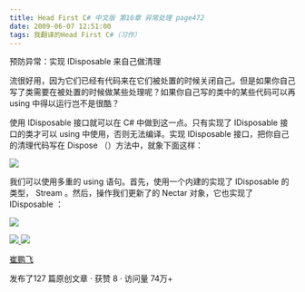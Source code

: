 ```yaml
---
title: Head First C# 中文版 第10章 异常处理 page472
date: 2009-06-07 12:51:00
tags: 我翻译的Head First C#（习作）
---
```

预防异常：实现  IDisposable  来自己做清理

  

流很好用，因为它们已经有代码来在它们被处置的时候关闭自己。但是如果你自己写了类需要在被处置的时候做某些处理呢？如果你自己写的类中的某些代码可以再
using  中得以运行岂不是很酷？

  

使用  IDisposable  接口就可以在  C#  中做到这一点。只有实现了  IDisposable  接口的类才可以  using
中使用，否则无法编译。实现  IDisposable  接口，把你自己的清理代码写在  Dispose  （）方法中，就象下面这样：

  

![](https://p-blog.csdn.net/images/p_blog_csdn_net/cuipengfei1/EntryImages/20090607/2009-06-07_12-37-12.jpg)

我们可以使用多重的  using  语句。首先，使用一个内建的实现了  IDisposable  的类型，  Stream  。然后，操作我们更新了的
Nectar  对象，它也实现了  IDisposable  ：

  

![](https://p-blog.csdn.net/images/p_blog_csdn_net/cuipengfei1/EntryImages/20090607/2009-06-07_12-44-41.jpg)



[ ![](https://profile.csdnimg.cn/5/2/5/3_cuipengfei1)
![](https://g.csdnimg.cn/static/user-reg-year/1x/11.png)
](https://blog.csdn.net/cuipengfei1)

[ 崔鹏飞 ](https://blog.csdn.net/cuipengfei1)

发布了127 篇原创文章  ·  获赞 8  ·  访问量 74万+

